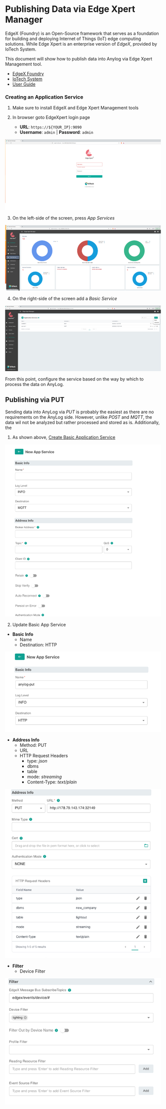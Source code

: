 # Publishing Data via Edge Xpert Manager

EdgeX (Foundry) is an Open-Source framework that serves as a foundation for building and deploying Internet of Things (IoT)
edge computing solutions. While Edge Xpert is an enterprise version of _EdgeX_, provided by IoTech System. 

This document will show how to publish data into Anylog via Edge Xpert Management tool.   

* [EdgeX Foundry](https://www.edgexfoundry.org/)
* [IoTech System](https://www.iotechsys.com/)
* [User Guide](https://docs.iotechsys.com/)


### Creating an Application Service
1. Make sure to install EdgeX and Edge Xpert Management tools

2. In browser goto EdgeXpert login page
   * **URL**: `https://${YOUR_IP}:9090` 
   * **Username**: `admin` | **Password**: `admin`

![Edge Xpert Login](../../imgs/edgex_login.png)

3. On the left-side of the screen, press _App Services_

![Edge Xpert Homepage](../../imgs/edgex_homepage.png)

4. On the right-side of the screen add a _Basic Service_ 

![EdgeX Add Service](../../imgs/edgex_appservice.png)

From this point, configure the service based on the way by which to process the data on AnyLog. 

## Publishing via PUT 

Sending data into AnyLog via _PUT_ is probably the easiest as there are no requirements on the AnyLog side. However,
unlike _POST_ and _MQTT_, the data wil not be analyzed but rather processed and stored as is. Additionally, the 

1. As shown above, [Create Basic Application Service](#creating-an-application-service)

![Default Application Service screen](../../imgs/edgex_appservice_default.png)

2. Update Basic App Service
* **Basic Info** 
  * Name
  * Destination: HTTP
     
![Basic Info](../../imgs/edgex_appservice_basic_info.png)

* **Address Info**
  * Method: PUT 
  * URL
  * HTTP Request Headers
    * type: _json_
    * dbms
    * table
    * mode: _streaming_
    * Content-Type: _text/plain_

![Address Info](../../imgs/edgex_appservice_address_info_put.png)

* **Filter**
  * Device Filter

![Filter](../../imgs/edgex_appservice_filter.png)   
